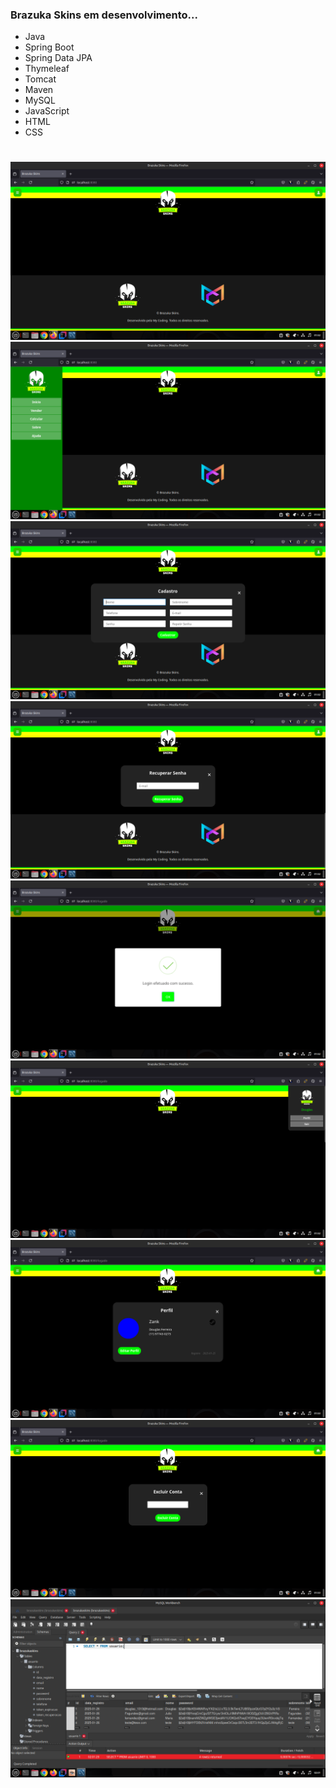 ### Brazuka Skins em desenvolvimento...

- Java
- Spring Boot
- Spring Data JPA
- Thymeleaf
- Tomcat
- Maven
- MySQL
- JavaScript
- HTML
- CSS

#

<img src="capturas/1.png">

<img src="capturas/2.png">

<img src="capturas/3.png">

<img src="capturas/4.png">

<img src="capturas/5.png">

<img src="capturas/6.png">

<img src="capturas/7.png">

<img src="capturas/8.png">

<img src="capturas/9.png">
